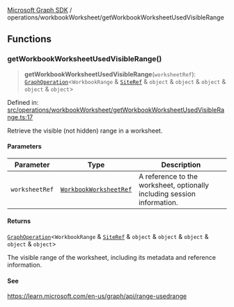 [Microsoft Graph SDK](../../README.md) / operations/workbookWorksheet/getWorkbookWorksheetUsedVisibleRange

## Functions

### getWorkbookWorksheetUsedVisibleRange()

> **getWorkbookWorksheetUsedVisibleRange**(`worksheetRef`): [`GraphOperation`](../../GraphOperation.md#graphoperation)\<`WorkbookRange` & [`SiteRef`](../../SiteRef.md#siteref) & `object` & `object` & `object` & `object` & `object`\>

Defined in: [src/operations/workbookWorksheet/getWorkbookWorksheetUsedVisibleRange.ts:17](https://github.com/Future-Secure-AI/microsoft-graph/blob/main/src/operations/workbookWorksheet/getWorkbookWorksheetUsedVisibleRange.ts#L17)

Retrieve the visible (not hidden) range in a worksheet.

#### Parameters

| Parameter | Type | Description |
| ------ | ------ | ------ |
| `worksheetRef` | [`WorkbookWorksheetRef`](../../WorkbookWorksheetRef.md#workbookworksheetref) | A reference to the worksheet, optionally including session information. |

#### Returns

[`GraphOperation`](../../GraphOperation.md#graphoperation)\<`WorkbookRange` & [`SiteRef`](../../SiteRef.md#siteref) & `object` & `object` & `object` & `object` & `object`\>

The visible range of the worksheet, including its metadata and reference information.

#### See

https://learn.microsoft.com/en-us/graph/api/range-usedrange
